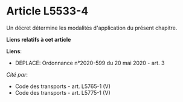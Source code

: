 # Article L5533-4

Un décret détermine les modalités d'application du présent chapitre.

**Liens relatifs à cet article**

**Liens**:

  - DEPLACE: Ordonnance n°2020-599 du 20 mai 2020 - art. 3

_Cité par_:

  - Code des transports - art. L5765-1 (V)
  - Code des transports - art. L5775-1 (V)
